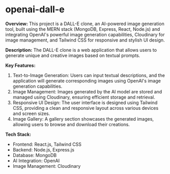 # openai-dall-e

**Overview:**
This project is a DALL-E clone, an AI-powered image generation tool, built using the MERN stack (MongoDB, Express, React, Node.js) and integrating OpenAI's powerful image generation capabilities, Cloudinary for image management, and Tailwind CSS for responsive and stylish UI design.

**Description:**
The DALL-E clone is a web application that allows users to generate unique and creative images based on textual prompts.

**Key Features:**
1. Text-to-Image Generation: Users can input textual descriptions, and the application will generate corresponding images using OpenAI's image generation capabilities.
2. Image Management: Images generated by the AI model are stored and managed using Cloudinary, ensuring efficient storage and retrieval.
3. Responsive UI Design: The user interface is designed using Tailwind CSS, providing a clean and responsive layout across various devices and screen sizes.
4. Image Gallery: A gallery section showcases the generated images, allowing users to browse and download their creations.

**Tech Stack:**
- Frontend: React.js, Tailwind CSS
- Backend: Node.js, Express.js
- Database: MongoDB
- AI Integration: OpenAI
- Image Management: Cloudinary
